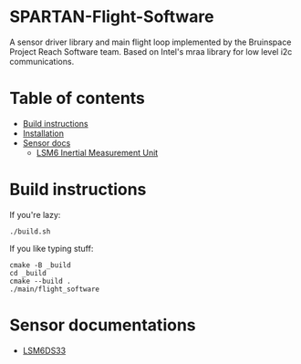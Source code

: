 # SPARTAN-Flight-Software

A sensor driver library and main flight loop implemented by the Bruinspace Project Reach Software team. Based on Intel's mraa library for low level i2c communications. 

Table of contents
=================

<!--ts-->
* [Build instructions](#build-instructions)
* [Installation](#installation)
* [Sensor docs](#sensor-documentations)
    * [LSM6 Inertial Measurement Unit](spartan/src/docs/lsm6.md)

<!--te-->

# Build instructions

If you're lazy:

```shell
./build.sh
```
If you like typing stuff:

```shell
cmake -B _build
cd _build
cmake --build .
./main/flight_software
```

# Sensor documentations
* [LSM6DS33](spartan/src/docs/lsm6.md)